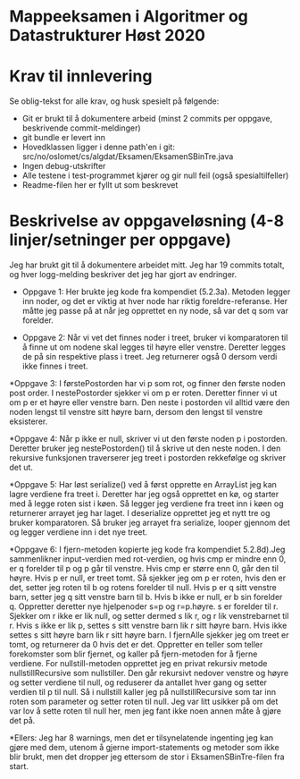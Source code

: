 # Mappeeksamen i Algoritmer og Datastrukturer Høst 2020

# Krav til innlevering

Se oblig-tekst for alle krav, og husk spesielt på følgende:

* Git er brukt til å dokumentere arbeid (minst 2 commits per oppgave, beskrivende commit-meldinger)	
* git bundle er levert inn
* Hovedklassen ligger i denne path'en i git: src/no/oslomet/cs/algdat/Eksamen/EksamenSBinTre.java
* Ingen debug-utskrifter
* Alle testene i test-programmet kjører og gir null feil (også spesialtilfeller)
* Readme-filen her er fyllt ut som beskrevet


# Beskrivelse av oppgaveløsning (4-8 linjer/setninger per oppgave)

Jeg har brukt git til å dokumentere arbeidet mitt. Jeg har 19 commits totalt, og hver logg-melding beskriver det jeg har gjort av endringer.

* Oppgave 1: Her brukte jeg kode fra kompendiet (5.2.3a). Metoden legger inn noder, og det er viktig at hver node har riktig 
foreldre-referanse. Her måtte jeg passe på at når jeg opprettet en ny node, så var det q som var forelder. 

* Oppgave 2: Når vi vet det finnes noder i treet, bruker vi komparatoren til å finne ut om nodene skal legges til høyre eller venstre.
Deretter legges de på sin respektive plass i treet. Jeg returnerer også 0 dersom verdi ikke finnes i treet. 

*Oppgave 3: I førstePostorden har vi p som rot, og finner den første noden post order. I nestePostorder sjekker vi om p er roten. Deretter 
finner vi ut om p er et høyre eller venstre barn. Den neste i postorden vil alltid være den noden lengst til venstre sitt høyre barn, dersom
den lengst til venstre eksisterer. 

*Oppgave 4: Når p ikke er null, skriver vi ut den første noden p i postorden. Deretter bruker jeg nestePostorden() til å skrive ut den 
neste noden. I den rekursive funksjonen traverserer jeg treet i postorden rekkefølge og skriver det ut. 

*Oppgave 5: Har løst serialize() ved å først opprette en ArrayList jeg kan lagre verdiene fra treet i. 
Deretter har jeg også opprettet en kø, og starter med å legge roten sist i køen. Så legger jeg verdiene fra
treet inn i køen og returnerer arrayet jeg har laget. 
I deserialize opprettet jeg et nytt tre og bruker komparatoren. Så bruker jeg arrayet fra serialize, looper gjennom det 
og legger verdiene inn i det nye treet. 


*Oppgave 6: I fjern-metoden kopierte jeg kode fra kompendiet 5.2.8d).Jeg sammenlikner input-verdien med rot-verdien, og hvis cmp er
mindre enn 0, er q forelder til p og p går til venstre. Hvis cmp er større enn 0, går den til høyre. Hvis p er null, er treet tomt. Så sjekker jeg om p er roten, hvis den
er det, setter jeg roten til b og rotens forelder til null. Hvis p er q sitt venstre barn, setter jeg q sitt venstre barn til b.
Hvis b ikke er null, er b sin forelder q. Oppretter deretter nye hjelpenoder s=p og r=p.høyre. s er forelder til r. Sjekker om r ikke er lik null, og setter dermed
s lik r, og r lik venstrebarnet til r. Hvis s ikke er lik p, settes s sitt venstre barn lik r sitt høyre barn. Hvis ikke settes s sitt høyre barn lik r sitt høyre barn. 
I fjernAlle sjekker jeg om treet er tomt, og returnerer da 0 hvis det er det. Oppretter en teller som teller forekomster som blir fjernet, og kaller på fjern-metoden for å 
fjerne verdiene. 
For nullstill-metoden opprettet jeg en privat rekursiv metode nullstillRecursive som nullstiller. Den går rekursivt nedover venstre og høyre og setter verdiene til null, og reduserer da antallet
hver gang og setter verdien til p til null. Så i nullstill kaller jeg på nullstillRecursive som tar inn roten som parameter og setter roten til null. Jeg var litt usikker på om det var lov å sette roten til null her, 
men jeg fant ikke noen annen måte å gjøre det på. 


*Ellers:
Jeg har 8 warnings, men det er tilsynelatende ingenting jeg kan gjøre med dem, utenom å gjerne import-statements og metoder som ikke blir brukt, 
men det dropper jeg ettersom de stor i EksamenSBinTre-filen fra start.